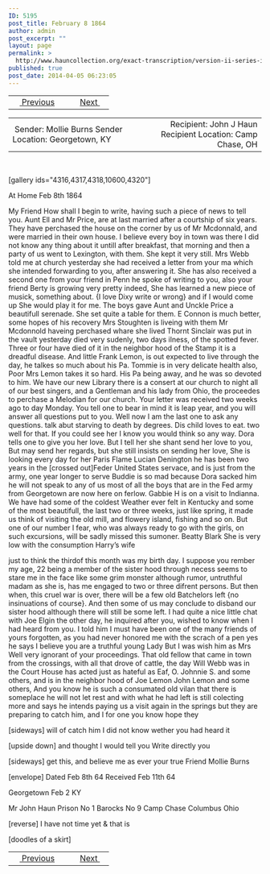 ```yaml
---
ID: 5195
post_title: February 8 1864
author: admin
post_excerpt: ""
layout: page
permalink: >
  http://www.hauncollection.org/exact-transcription/version-ii-series-iii/february-8-1864/
published: true
post_date: 2014-04-05 06:23:05
---
```

<table style="width: 100%;" align="center">
<tbody>
<tr>
<td width="50%"> <a href="http://www.hauncollection.org/version-2/version-ii-series-iii/january-21-1864/"><img src="https://lh3.googleusercontent.com/-EFJpxxNiPNw/VqgtWBCZrMI/AAAAAAAAAFU/WfY4lPFWWkg/s800-Ic42/Soeb-Plain-Arrows-8-10px.png" alt="" width="10" height="10" /> Previous</a></td>
<td style="text-align: right;"><a href="http://www.hauncollection.org/version-2/version-ii-series-iii/february-23-1864/">Next <img src="https://lh3.googleusercontent.com/-67k0cYlpXHw/VqgtWKz1MXI/AAAAAAAAAFU/k9PW_Piyurk/s800-Ic42/Soeb-Plain-Arrows-5-10px.png" alt="" width="10" height="10" /></a></td>
</tr>
</tbody>
</table>
<table style="width: 100%;" align="center">
<tbody>
<tr>
<td width="50%"> Sender: Mollie Burns
Sender Location: Georgetown, KY</td>
<td style="text-align: right;">Recipient: John J Haun
Recipient Location: Camp Chase, OH</td>
</tr>
</tbody>
</table>
&nbsp;

[gallery ids="4316,4317,4318,10600,4320"]

At Home Feb 8th 1864

My Friend
How shall I begin to write, having such a piece
of news to tell you. Aunt Ell and Mr Price, are at last married
after a courtship of six years. They have perchased the
house on the corner by us of Mr Mcdonnald, and
were married in their own house. I believe every boy
in town was there I did not know any thing about
it untill after breakfast, that morning and then
a party of us went to Lexington, with them. She
kept it very still. Mrs Webb told me at church yesterday
she had received a letter from your ma which she
intended forwarding to you, after answering it. She
has also received a second one from your friend
in Penn he spoke of writing to you, also your friend
Berty is growing very pretty indeed, She has learned
a new piece of musick, something about. {I love Dixy
write or wrong} and if I would come up She would
play it for me. The boys gave Aunt and Unckle
Price a beautifull serenade. She set quite a
table for them. E Connon is much better, some hopes
of his recovery Mrs Stoughten is liveing with them
Mr Mcdonnold haveing perchased whare she lived
Thornt Sinclair was put in the vault yesterday
died very sudenly, two days ilness, of the spotted
fever. Three or four have died of it in the neighbor
hood of the Stamp it is a dreadful disease. And
little Frank Lemon, is out expected to live through
the day, he talkes so much about his Pa. Tommie
is in very delicate health also, Poor Mrs Lemon
takes it so hard. His Pa being away, and he
was so devoted to him. We have our new Library
there is a consert at our church to night
all of our best singers, and a Gentleman and
his lady from Ohio, the proceedes to perchase a
Melodian for our church. Your letter was received
two weeks ago to day Monday. You tell one to bear
in mind it is leap year, and you will
answer all questions put to you. Well now I
am the last one to ask any questions. talk
abut starving to death by degrees. Dis child loves
to eat. two well for that. If you could see her I
know you would think so any way. Dora
tells one to give you her love. But I tell her
she shant send her love to you, But may
send her regards, but she still insists on
sending her love, She is looking every day for
her Paris Flame Lucian Denington he has
been two years in the [crossed out]Feder United States
servace, and is just from the army, one year
longer to serve Buddie is so mad because Dora
sacked him he will not speak to any of us
most of all the boys that are in the Fed army
from Georgetown are now here on ferlow. Gabbie
H is on a visit to Indianna. We have had
some of the coldest Weather ever felt in Kentucky
and some of the most beautifull, the last
two or three weeks, just like spring, it made
us think of visiting the old mill, and flowery
island, fishing and so on. But one of our
number I fear, who was always ready to go
with the girls, on such excursions, will be
sadly missed this sumoner. Beatty Blark
She is very low with the consumption Harry’s wife

just to think the thirdof this month was my
birth day. I suppose you rember my age, 22
being a member of the sister hood through necess
seems to stare me in the face like some grim
monster although rumor, untruthful madam
as she is, has me engaged to two or three difrent
persons. But then when, this cruel war is over, there
will be a few old Batchelors left {no insinuations
of course}. And then some of us may conclude
to disband our sister hood although there will
still be some left. I had quite a nice little
chat with Joe Elgin the other day, he inquired
after you, wished to know when I had heard
from you. I told him I must have been one of the
many friends of yours forgotten, as you had
never honored me with the scrach of a pen
yes he says I believe you are a truthful young Lady
But I was wish him as Mrs Well very ignorant
of your proceedings. That old fellow that came
in town from the crossings, with all that drove of
cattle, the day Will Webb was in the Court House has
acted just as hateful as Eaf, O. Johnnie S. and some
others, and is in the neighbor hood of Joe Lemon
John Lemon and some others, And you know he is such
a consumated old vilan that there is someplace
he will not let rest and with what he had left
is still colecting more and says he intends paying
us a visit again in the springs but they are preparing
to catch him, and I for one you know hope they

[sideways]
will of catch him I did not know wether you had heard it

[upside down]
and thought I would tell you Write directly you

[sideways]
get this, and believe me as ever your true Friend Mollie Burns

[envelope]
Dated Feb 8th 64
Received Feb 11th 64

Georgetown
Feb
2
KY

Mr John Haun
Prison No 1 Barocks No 9
Camp Chase Columbus
Ohio

[reverse]
I have not time yet &amp; that is

[doodles of a skirt]

<table style="width: 100%;" align="center">
<tbody>
<tr>
<td width="50%"> <a href="http://www.hauncollection.org/version-2/version-ii-series-iii/january-21-1864/"><img src="https://lh3.googleusercontent.com/-EFJpxxNiPNw/VqgtWBCZrMI/AAAAAAAAAFU/WfY4lPFWWkg/s800-Ic42/Soeb-Plain-Arrows-8-10px.png" alt="" width="10" height="10" /> Previous</a></td>
<td style="text-align: right;"><a href="http://www.hauncollection.org/version-2/version-ii-series-iii/february-23-1864/">Next <img src="https://lh3.googleusercontent.com/-67k0cYlpXHw/VqgtWKz1MXI/AAAAAAAAAFU/k9PW_Piyurk/s800-Ic42/Soeb-Plain-Arrows-5-10px.png" alt="" width="10" height="10" /></a></td>
</tr>
</tbody>
</table>